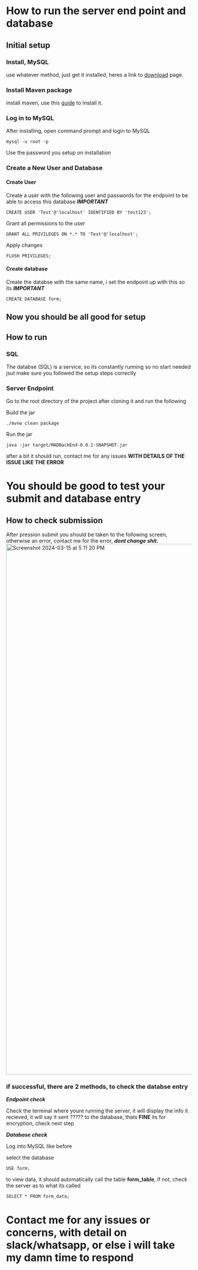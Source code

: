# How to run the server end point and database

## Initial setup

### Install, MySQL

use whatever method, just get it installed, heres a link to [download](https://dev.mysql.com/downloads/mysql/) page.

### Install Maven package

install maven, use this [guide](https://www.baeldung.com/install-maven-on-windows-linux-mac) to install it.

### Log in to MySQL

After installing, open command prompt and login to MySQL
```
mysql -u root -p
```

Use the password you setup on installation

### Create a New User and Database

#### Create User

Create a user with the following user and passwords for the endpoint to be able to access this database *****IMPORTANT*****
```
CREATE USER 'Test'@'localhost' IDENTIFIED BY 'test123';
```

Grant all permissions to the user
```
GRANT ALL PRIVILEGES ON *.* TO 'Test'@'localhost';
```

Apply changes
```
FLUSH PRIVILEGES;
```

#### Create database

Create the databse with the same name, i set the endpoint up with this so its *****IMPORTANT*****
```
CREATE DATABASE form;
```

## Now you should be all good for setup

## How to run

### SQL

The databse (SQL) is a service, so its constantly running so no start needed jsut make sure you followed the setup steps correctly

### Server Endpoint

Go to the root directory of the project after cloning it and run the following

Build the jar
```
./mvnw clean package
```

Run the jar
```
java -jar target/MADBackEnd-0.0.1-SNAPSHOT.jar
```
after a bit it should run, contact me for any issues ****WITH DETAILS OF THE ISSUE LIKE THE ERROR****

# You should be good to test your submit and database entry

## How to check submission
After pression submit you should be taken to the following screen, otherwise an error, contact me for the error, *****dont change shit.*****
<img width="1439" alt="Screenshot 2024-03-15 at 5 11 20 PM" src="https://github.com/SparshMehra/MADGroupProject/assets/86724477/9364e42b-071b-4d16-961b-6e76863c72c9">


### if successful, there are **2 methods**, to check the databse entry

***Endpoint check***

Check the terminal where youre running the server, it will display the info it recieved, it will say it sent ????? to the database, thats **FINE** its for encryption, check next step

***Database check***

Log into MySQL like before

select the database
```
USE form;
```

to view data, it should automatically call the table **form_table**, if not, check the server as to what its called
```
SELECT * FROM form_data;
```

# Contact me for any issues or concerns, with detail on slack/whatsapp, or else i will take my damn time to respond

